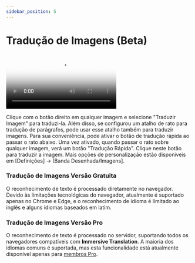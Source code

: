 ```yaml
---
sidebar_position: 5
---
```


# Tradução de Imagens (Beta)

<video
  controls
  poster="https://s.immersivetranslate.com/static/extension/images/image_tansalte_intro-qkKVLH.png"
  src="https://s.immersivetranslate.com/assets/r2-uploads/image_trabslate_zh-m4e2UQzQZGiM7cHr.mp4"
/>

Clique com o botão direito em qualquer imagem e selecione "Traduzir Imagem" para traduzi-la. Além disso, se configurou um atalho de rato para tradução de parágrafos, pode usar esse atalho também para traduzir imagens. Para sua conveniência, pode ativar o botão de tradução rápida ao passar o rato abaixo. Uma vez ativado, quando passar o rato sobre qualquer imagem, verá um botão "Tradução Rápida". Clique neste botão para traduzir a imagem. Mais opções de personalização estão disponíveis em [Definições] -> [Banda Desenhada/Imagens].

### Tradução de Imagens Versão Gratuita

O reconhecimento de texto é processado diretamente no navegador. Devido às limitações tecnológicas do navegador, atualmente é suportado apenas no Chrome e Edge, e o reconhecimento de idioma é limitado ao inglês e alguns idiomas baseados em latim.

### Tradução de Imagens Versão Pro

O reconhecimento de texto é processado no servidor, suportando todos os navegadores compatíveis com **Immersive Translation**. A maioria dos idiomas comuns é suportada, mas esta funcionalidade está atualmente disponível apenas para [membros Pro](https://immersivetranslate.com/auth/pricing/?utm_source=officialSite&utm_medium=usageDoc&utm_campaign=usageDocImage).
